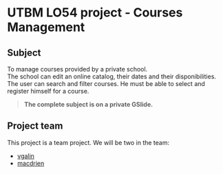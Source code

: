 # UTBM LO54 project - Courses Management

## Subject

To manage courses provided by a private school.  
The school can edit an online catalog, their dates and their disponibilities.  
The user can search and filter courses. He must be able to select and register himself for a course.

> **The complete subject is on a private GSlide.**

## Project team

This project is a team project. We will be two in the team:

- [vgalin](https://www.github.com/vgalin)
- [macdrien](https://www.github.com/macdrien)
